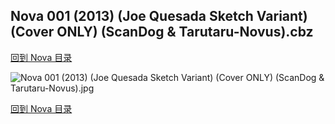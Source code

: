 ## Nova 001 (2013) (Joe Quesada Sketch Variant) (Cover ONLY) (ScanDog & Tarutaru-Novus).cbz


[回到 Nova 目录](https://github.com/alicewish/markdown/blob/master/series/Nova.md)


![Nova 001 (2013) (Joe Quesada Sketch Variant) (Cover ONLY) (ScanDog & Tarutaru-Novus).jpg](https://wx1.sinaimg.cn/large/6a9fdecaly1fr0wqkxwjyj21401pdhax.jpg)

[回到 Nova 目录](https://github.com/alicewish/markdown/blob/master/series/Nova.md)

